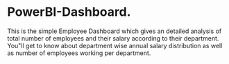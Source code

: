 # PowerBI-Dashboard.

This is the simple Employee Dashboard which gives an detailed analysis of total number of employees and their salary according to their department. You"ll get to know about department wise annual salary distribution as well as number of employees working per department.
